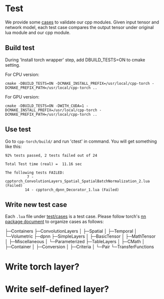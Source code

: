 # Test
We provide some [cases](/test/cases) to validate our cpp modules.
Given input tensor and network model, each test case compares the output tensor under original lua module and our cpp module.

## Build test
During 'Install torch wrapper' step, add DBUILD_TESTS=ON to cmake setting.

For CPU version:
```
cmake -DBUILD_TESTS=ON -DCMAKE_INSTALL_PREFIX=/usr/local/cpp-torch -DCMAKE_PREFIX_PATH=/usr/local/cpp-torch ..
```

For GPU version:
```
cmake -DBUILD_TESTS=ON -DWITH_CUDA=1 -DCMAKE_INSTALL_PREFIX=/usr/local/cpp-torch -DCMAKE_PREFIX_PATH=/usr/local/cpp-torch ..
```

## Use test
Go to `cpp-torch/build/` and run 'ctest' in command.
You will get something like this:
```
92% tests passed, 2 tests failed out of 24

Total Test time (real) =  11.16 sec

The following tests FAILED:
          7 - cpptorch_ConvolutionLayers_Spatial_SpatialBatchNormalization_2.lua (Failed)
         14 - cpptorch_dpnn_Decorator_1.lua (Failed)
```

## Write new test case
Each `.lua` file under [test/cases](/test/cases) is a test case.
Please follow torch's [nn package document](https://github.com/torch/nn/blob/master/README.md) to organize cases as follows:

├─Containers
├─ConvolutionLayers
│ ├─Spatial
│ ├─Temporal
│ └─Volumetric
├─dpnn
├─SimpleLayers
│ ├─BasicTensor
│ ├─MathTensor
│ ├─Miscellaneous
│ └─Parameterized
├─TableLayers
│ ├─CMath
│ ├─Container
│ ├─Conversion
│ ├─Criteria
│ └─Pair
└─TransferFunctions

# Write torch layer?

# Write self-defined layer?
